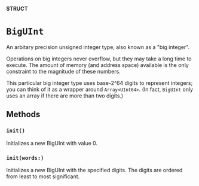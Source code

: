 **STRUCT**

# `BigUInt`

An arbitary precision unsigned integer type, also known as a "big integer".

Operations on big integers never overflow, but they may take a long time to execute.
The amount of memory (and address space) available is the only constraint to the magnitude of these numbers.

This particular big integer type uses base-2^64 digits to represent integers; you can think of it as a wrapper
around `Array<UInt64>`. (In fact, `BigUInt` only uses an array if there are more than two digits.)

## Methods
### `init()`

Initializes a new BigUInt with value 0.

### `init(words:)`

Initializes a new BigUInt with the specified digits. The digits are ordered from least to most significant.
